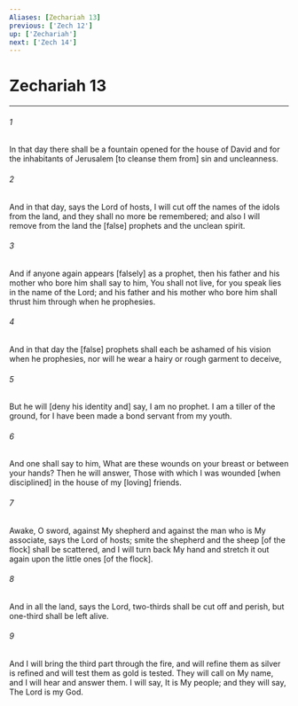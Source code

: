 ```yaml
---
Aliases: [Zechariah 13]
previous: ['Zech 12']
up: ['Zechariah']
next: ['Zech 14']
---
```

# Zechariah 13

***














###### 1 






In that day there shall be a fountain opened for the house of David and for the inhabitants of Jerusalem [to cleanse them from] sin and uncleanness. 













###### 2 






And in that day, says the Lord of hosts, I will cut off the names of the idols from the land, and they shall no more be remembered; and also I will remove from the land the [false] prophets and the unclean spirit. 













###### 3 






And if anyone again appears [falsely] as a prophet, then his father and his mother who bore him shall say to him, You shall not live, for you speak lies in the name of the Lord; and his father and his mother who bore him shall thrust him through when he prophesies. 













###### 4 






And in that day the [false] prophets shall each be ashamed of his vision when he prophesies, nor will he wear a hairy or rough garment to deceive, 













###### 5 






But he will [deny his identity and] say, I am no prophet. I am a tiller of the ground, for I have been made a bond servant from my youth. 













###### 6 






And one shall say to him, What are these wounds on your breast or between your hands? Then he will answer, Those with which I was wounded [when disciplined] in the house of my [loving] friends. 













###### 7 






Awake, O sword, against My shepherd and against the man who is My associate, says the Lord of hosts; smite the shepherd and the sheep [of the flock] shall be scattered, and I will turn back My hand and stretch it out again upon the little ones [of the flock]. 













###### 8 






And in all the land, says the Lord, two-thirds shall be cut off and perish, but one-third shall be left alive. 













###### 9 






And I will bring the third part through the fire, and will refine them as silver is refined and will test them as gold is tested. They will call on My name, and I will hear and answer them. I will say, It is My people; and they will say, The Lord is my God.
